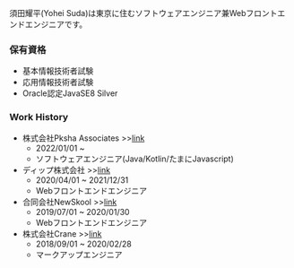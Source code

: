 須田耀平(Yohei Suda)は東京に住むソフトウェアエンジニア兼Webフロントエンドエンジニアです。


### 保有資格
- 基本情報技術者試験
- 応用情報技術者試験
- Oracle認定JavaSE8 Silver

### Work History
- 株式会社Pksha Associates >>[link](https://asc.pkshatech.com/)
  - 2022/01/01 ~ 
  - ソフトウェアエンジニア(Java/Kotlin/たまにJavascript)
- ディップ株式会社 >>[link](https://www.dip-net.co.jp/)
  - 2020/04/01 ~ 2021/12/31
  - Webフロントエンドエンジニア
- 合同会社NewSkool >>[link](https://newskool.jp/)
  - 2019/07/01 ~ 2020/01/30
  - Webフロントエンドエンジニア
- 株式会社Crane >>[link](https://crane-inc.io/)
  - 2018/09/01 ~ 2020/02/28
  - マークアップエンジニア

